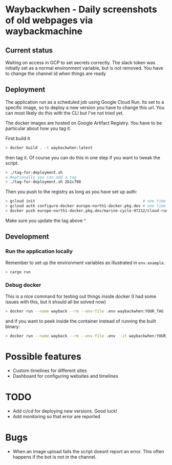 # Waybackwhen - Daily screenshots of old webpages via waybackmachine

## Current status
Waiting on access in GCP to set secrets correctly. The slack token was initially
set as a normal environment variable, but is not removed. You have to change the
channel id when things are ready

## Deployment
The application run as a scheduled job using Google Cloud Run. Its set to a
specific image, so to deploy a new version you have to change this url. You can
most likely do this with the CLI but I've not tried yet.

The docker images are hosted on Google Artifact Registry. You have to be
particular about how you tag it.

First build it

```bash
> docker build . -t waybackwhen:latest
```

then tag it. Of course you can do this in one step if you want to tweak the
script.

```bash
> ./tag-for-deployment.sh
> #optionally you can add a tag 
> ./tag-for-deployment.sh 2b1c708
```
Then you push to the registry as long as you have set up auth:

```bash
> gcloud init                                               # one time if gcloud is not set up
> gcloud auth configure-docker europe-north1-docker.pkg.dev # one time
> docker push europe-north1-docker.pkg.dev/marine-cycle-97212/cloud-run-source-deploy/waybackwhen:YOUR_TAG
```

Make sure you update the tag above ^

## Development

### Run the application locally

Remember to set up the environment variables as illustrated in `env.example`.

```bash
> cargo run
```

### Debug docker

This is a nice command for testing out things inside docker (I had some issues
with this, but it should all be solved now)

```bash
> docker run --name wayback --rm --env-file .env waybackwhen:YOUR_TAG
```

and if you want to peek inside the container instead of running the built binary:

```bash
> docker run --name wayback --rm --env-file .env  -it waybackwhen:YOUR_TAG /bin/sh
```

# Possible features

* Custom timelines for different sites
* Dashboard for configuring websites and timelines

# TODO

* Add ci/cd for deploying new versions. Good luck!
* Add monitoring so that error are reported

# Bugs

* When an image upload fails the script doesnt report an error. This often
  happens if the bot is not in the channel.
